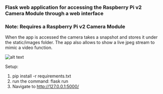 ### Flask web application for accessing the Raspberry Pi v2 Camera Module through a web interface
### Note: Requires a Raspberry Pi v2 Camera Module

When the app is accessed the camera takes a snapshot and stores it under the static/images folder.
The app also allows to show a live jpeg stream to mimic a video function.


![alt text](https://i.imgur.com/HZhJSky.png "pycam preview")

Setup:
1. pip install -r requirements.txt
2. run the command: flask run
3. Navigate to http://127.0.0.1:5000/